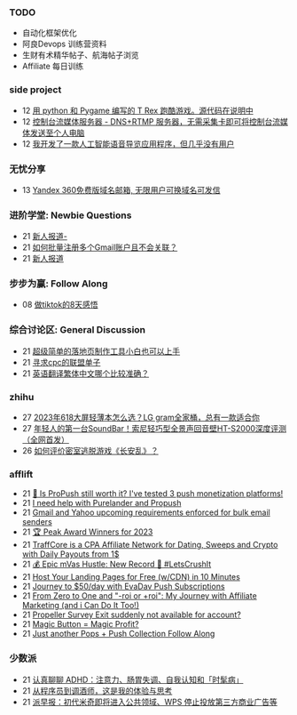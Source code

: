 ### TODO
-  自动化框架优化
-  阿良Devops 训练营资料
-  生财有术精华帖子、航海帖子浏览
-  Affiliate 每日训练

### side project
<!-- sideproject:START -->
-  12 [用 python 和 Pygame 编写的 T Rex 跑酷游戏。源代码在说明中](https://www.youtube.com/watch?v=pZySIXSelCA)
-  12 [控制台流媒体服务器 - DNS+RTMP 服务器，无需采集卡即可将控制台流媒体发送至个人电脑](https://github.com/Aioros/console-streaming-server)
-  12 [我开发了一款人工智能语音导览应用程序，但几乎没有用户](https://www.reddit.com/r/SideProject/comments/18gpp0e/ive_built_an_ai_audio_tour_app_but_have_almost_no/)<!-- sideproject:END -->


### 无忧分享
<!-- ruyo:START -->
-  13 [Yandex 360免费版域名邮箱, 无限用户可换域名可发信](https://51.ruyo.net/18565.html)<!-- ruyo:END -->

### 进阶学堂: Newbie Questions
<!-- advertcn1:START -->
-  21 [新人报道-](https://www.advertcn.com/thread-113409-1-1.html)
-  21 [如何批量注册多个Gmail账户且不会关联？](https://www.advertcn.com/thread-113404-1-1.html)
-  21 [新人报道](https://www.advertcn.com/thread-113393-1-1.html)<!-- advertcn1:END -->

### 步步为赢: Follow Along
<!-- advertcn2:START -->
-  08 [做tiktok的8天感悟](https://www.advertcn.com/thread-113232-1-1.html)<!-- advertcn2:END -->

### 综合讨论区: General Discussion
<!-- advertcn3:START -->
-  21 [超级简单的落地页制作工具小白也可以上手](https://www.advertcn.com/thread-113407-1-1.html)
-  21 [寻求cpc的联盟单子](https://www.advertcn.com/thread-113400-1-1.html)
-  21 [英语翻译繁体中文哪个比较准确？](https://www.advertcn.com/thread-113392-1-1.html)<!-- advertcn3:END -->


### zhihu
<!-- zhihu:START -->
-  27 [2023年618大屏轻薄本怎么选？LG gram全家桶，总有一款适合你](http://zhuanlan.zhihu.com/p/632641888?utm_campaign=rss&utm_medium=rss&utm_source=rss&utm_content=title)
-  27 [年轻人的第一台SoundBar！索尼轻巧型全景声回音壁HT-S2000深度评测（全网首发）](http://zhuanlan.zhihu.com/p/630990296?utm_campaign=rss&utm_medium=rss&utm_source=rss&utm_content=title)
-  26 [如何评价密室逃脱游戏《长安乱》？](http://www.zhihu.com/question/563950552/answer/3045961312?utm_campaign=rss&utm_medium=rss&utm_source=rss&utm_content=title)<!-- zhihu:END -->

### afflift
<!-- afflift:START -->
-  21 [🔔 Is ProPush still worth it? I&#39;ve tested 3 push monetization platforms!](https://afflift.com/f/threads/%F0%9F%94%94-is-propush-still-worth-it-ive-tested-3-push-monetization-platforms.12275/)
-  21 [I need help with Purelander and Propush](https://afflift.com/f/threads/i-need-help-with-purelander-and-propush.12053/)
-  21 [Gmail and Yahoo upcoming requirements enforced for bulk email senders](https://afflift.com/f/threads/gmail-and-yahoo-upcoming-requirements-enforced-for-bulk-email-senders.12337/)
-  21 [🏆 Peak Award Winners for 2023](https://afflift.com/f/threads/%F0%9F%8F%86-peak-award-winners-for-2023.12329/)
-  21 [TraffCore is a CPA Affiliate Network for Dating, Sweeps and Crypto with Daily Payouts from 1$](https://afflift.com/f/threads/traffcore-is-a-cpa-affiliate-network-for-dating-sweeps-and-crypto-with-daily-payouts-from-1.8700/)
-  21 [💰 Epic mVas Hustle: New Record 🚀 #LetsCrushIt](https://afflift.com/f/threads/%F0%9F%92%B0-epic-mvas-hustle-new-record-%F0%9F%9A%80-letscrushit.12305/)
-  21 [Host Your Landing Pages for Free &lpar;w/CDN&rpar; in 10 Minutes](https://afflift.com/f/threads/host-your-landing-pages-for-free-w-cdn-in-10-minutes.7673/)
-  21 [Journey to $50/day with EvaDav Push Subscriptions](https://afflift.com/f/threads/journey-to-50-day-with-evadav-push-subscriptions.11899/)
-  21 [From Zero to One and &quot;-roi or +roi&quot;: My Journey with Affiliate Marketing &lpar;and i Can Do It Too!&rpar;](https://afflift.com/f/threads/from-zero-to-one-and-roi-or-roi-my-journey-with-affiliate-marketing-and-i-can-do-it-too.12336/)
-  21 [Propeller Survey Exit suddenly not available for account?](https://afflift.com/f/threads/propeller-survey-exit-suddenly-not-available-for-account.12236/)
-  21 [Magic Button = Magic Profit?](https://afflift.com/f/threads/magic-button-magic-profit.12264/)
-  21 [Just another Pops + Push Collection Follow Along](https://afflift.com/f/threads/just-another-pops-push-collection-follow-along.12183/)<!-- afflift:END -->

### 少数派
<!-- sspai:START -->
-  21 [认真聊聊 ADHD：注意力、肠胃失调、自我认知和「时髦病」](https://sspai.com/post/85217)
-  21 [从程序员到调酒师，这是我的体验与思考](https://sspai.com/post/84505)
-  21 [派早报：初代米奇即将进入公共领域、WPS 停止投放第三方商业广告等](https://sspai.com/post/85226)<!-- sspai:END -->
